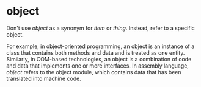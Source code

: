 # object

Don't use *object* as a synonym for *item* or *thing*. Instead, refer to a specific object.

For
example, in object-oriented programming, an object is an instance
of a class that contains both methods and data and is treated as one
entity. Similarly, in COM-based technologies, an object is a combination
of code and data that implements one or more interfaces. In
assembly language, *object* refers to the object module, which contains data that has been translated into machine code.
